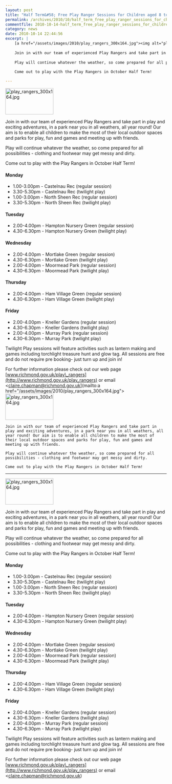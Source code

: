 ```yaml
---
layout: post
title: "Half Term&#58; Free Play Ranger Sessions for Children aged 8 to 14"
permalink: /archives/2010/10/half_term_free_play_ranger_sessions_for_children_a.html
commentfile: 2010-10-14-half_term_free_play_ranger_sessions_for_children_a
category: news
date: 2010-10-14 22:44:56
excerpt: |
    [a href="/assets/images/2010/play_rangers_300x164.jpg"><img alt="play_rangers_300x164.jpg" src="/assets/images/2010/play_rangers_300x164-thumb.jpg" width="150" height="82" class="right" /></a>
    
    Join in with our team of experienced Play Rangers and take part in play and exciting adventures, in a park near you in all weathers, all year round! Our aim is to enable all children to make the most of their local outdoor spaces and parks for play, fun and games and meeting up with friends.
    
    Play will continue whatever the weather, so come prepared for all possibilities - clothing and footwear may get messy and dirty.
    
    Come out to play with the Play Rangers in October Half Term!

---
```


<a href="/assets/images/2010/play_rangers_300x164.jpg"><img alt="play_rangers_300x164.jpg" src="/assets/images/2010/play_rangers_300x164-thumb.jpg" width="150" height="82" class="right" /></a>

Join in with our team of experienced Play Rangers and take part in play and exciting adventures, in a park near you in all weathers, all year round! Our aim is to enable all children to make the most of their local outdoor spaces and parks for play, fun and games and meeting up with friends.

Play will continue whatever the weather, so come prepared for all possibilities - clothing and footwear may get messy and dirty.

Come out to play with the Play Rangers in October Half Term!

#### Monday

-   1.00-3.00pm - Castelnau Rec (regular session)
-   3.30-5.30pm - Castelnau Rec (twilight play)
-   1.00-3.00pm - North Sheen Rec (regular session)
-   3.30-5.30pm - North Sheen Rec (twilight play)

#### Tuesday

-   2.00-4.00pm - Hampton Nursery Green (regular session)
-   4.30-6.30pm - Hampton Nursery Green (twilight play)

#### Wednesday

-   2.00-4.00pm - Mortlake Green (regular session)
-   4.30-6.30pm - Mortlake Green (twilight play)
-   2.00-4.00pm - Moormead Park (regular session)
-   4.30-6.30pm - Moormead Park (twilight play)

#### Thursday

-   2.00-4.00pm - Ham Village Green (regular session)
-   4.30-6.30pm - Ham Village Green (twilight play)

#### Friday

-   2.00-4.00pm - Kneller Gardens (regular session)
-   4.30-6.30pm - Kneller Gardens (twilight play)
-   2.00-4.00pm - Murray Park (regular session)
-   4.30-6.30pm - Murray Park (twilight play)

Twilight Play sessions will feature activities such as lantern making and games including torchlight treasure hunt and glow tag. All sessions are free and do not require pre booking- just turn up and join in!

For further information please check out our web page [www.richmond.gov.uk/play\_rangers](http://www.richmond.gov.uk/play_rangers) or email <claire.chapman@richmond.gov.uk](mailto:a href="/assets/images/2010/play_rangers_300x164.jpg"><img alt="play_rangers_300x164.jpg" src="/assets/images/2010/play_rangers_300x164-thumb.jpg" width="150" height="82" class="right" /></a>
    
    Join in with our team of experienced Play Rangers and take part in play and exciting adventures, in a park near you in all weathers, all year round! Our aim is to enable all children to make the most of their local outdoor spaces and parks for play, fun and games and meeting up with friends.
    
    Play will continue whatever the weather, so come prepared for all possibilities - clothing and footwear may get messy and dirty.
    
    Come out to play with the Play Rangers in October Half Term!

---

<a href="/assets/images/2010/play_rangers_300x164.jpg"><img alt="play_rangers_300x164.jpg" src="/assets/images/2010/play_rangers_300x164-thumb.jpg" width="150" height="82" class="right" /></a>

Join in with our team of experienced Play Rangers and take part in play and exciting adventures, in a park near you in all weathers, all year round! Our aim is to enable all children to make the most of their local outdoor spaces and parks for play, fun and games and meeting up with friends.

Play will continue whatever the weather, so come prepared for all possibilities - clothing and footwear may get messy and dirty.

Come out to play with the Play Rangers in October Half Term!

#### Monday

-   1.00-3.00pm - Castelnau Rec (regular session)
-   3.30-5.30pm - Castelnau Rec (twilight play)
-   1.00-3.00pm - North Sheen Rec (regular session)
-   3.30-5.30pm - North Sheen Rec (twilight play)

#### Tuesday

-   2.00-4.00pm - Hampton Nursery Green (regular session)
-   4.30-6.30pm - Hampton Nursery Green (twilight play)

#### Wednesday

-   2.00-4.00pm - Mortlake Green (regular session)
-   4.30-6.30pm - Mortlake Green (twilight play)
-   2.00-4.00pm - Moormead Park (regular session)
-   4.30-6.30pm - Moormead Park (twilight play)

#### Thursday

-   2.00-4.00pm - Ham Village Green (regular session)
-   4.30-6.30pm - Ham Village Green (twilight play)

#### Friday

-   2.00-4.00pm - Kneller Gardens (regular session)
-   4.30-6.30pm - Kneller Gardens (twilight play)
-   2.00-4.00pm - Murray Park (regular session)
-   4.30-6.30pm - Murray Park (twilight play)

Twilight Play sessions will feature activities such as lantern making and games including torchlight treasure hunt and glow tag. All sessions are free and do not require pre booking- just turn up and join in!

For further information please check out our web page [www.richmond.gov.uk/play\_rangers](http://www.richmond.gov.uk/play_rangers) or email <claire.chapman@richmond.gov.uk)
